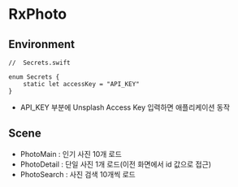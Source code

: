 # RxPhoto

## Environment
```
//  Secrets.swift

enum Secrets {
    static let accessKey = "API_KEY"
}
```
- API_KEY 부분에 Unsplash Access Key 입력하면 애플리케이션 동작 

## Scene
- PhotoMain   : 인기 사진 10개 로드
- PhotoDetail : 단일 사진 1개 로드(이전 화면에서 id 값으로 접근)
- PhotoSearch : 사진 검색 10개씩 로드
